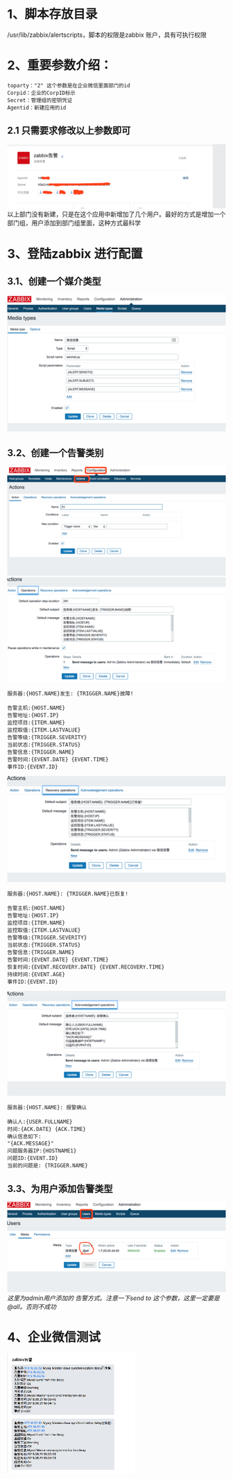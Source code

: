 # 1、脚本存放目录
/usr/lib/zabbix/alertscripts，脚本的权限是zabbix 账户，具有可执行权限
# 2、重要参数介绍：
```
toparty："2" 这个参数是在企业微信里面部门的id
Corpid：企业的CorpID标示
Secret：管理组的密钥凭证
Agentid：新建应用的id
```
## 2.1 只需要求修改以上参数即可
![image](https://github.com/xxlaila/backup-monitoring/blob/master/zabbix-monitoring/WeChat_Tightening/image/1.png)
以上部门没有新建，只是在这个应用中新增加了几个用户。最好的方式是增加一个部门组，用户添加到部门组里面，这种方式最科学
# 3、登陆zabbix 进行配置
## 3.1、创建一个媒介类型
![image](https://github.com/xxlaila/backup-monitoring/blob/master/zabbix-monitoring/WeChat_Tightening/image/2.png)
## 3.2、创建一个告警类别
![image](https://github.com/xxlaila/backup-monitoring/blob/master/zabbix-monitoring/WeChat_Tightening/image/3.png)
![image](https://github.com/xxlaila/backup-monitoring/blob/master/zabbix-monitoring/WeChat_Tightening/image/4.png)
```
服务器:{HOST.NAME}发生: {TRIGGER.NAME}故障!

告警主机:{HOST.NAME}
告警地址:{HOST.IP}
监控项目:{ITEM.NAME}
监控取值:{ITEM.LASTVALUE}
告警等级:{TRIGGER.SEVERITY}
当前状态:{TRIGGER.STATUS}
告警信息:{TRIGGER.NAME}
告警时间:{EVENT.DATE} {EVENT.TIME}
事件ID:{EVENT.ID}
```
![image](https://github.com/xxlaila/backup-monitoring/blob/master/zabbix-monitoring/WeChat_Tightening/image/5.png)
```
服务器:{HOST.NAME}: {TRIGGER.NAME}已恢复!

告警主机:{HOST.NAME}
告警地址:{HOST.IP}
监控项目:{ITEM.NAME}
监控取值:{ITEM.LASTVALUE}
告警等级:{TRIGGER.SEVERITY}
当前状态:{TRIGGER.STATUS}
告警信息:{TRIGGER.NAME}
告警时间:{EVENT.DATE} {EVENT.TIME}
恢复时间:{EVENT.RECOVERY.DATE} {EVENT.RECOVERY.TIME}
持续时间:{EVENT.AGE}
事件ID:{EVENT.ID}
```
![image](https://github.com/xxlaila/backup-monitoring/blob/master/zabbix-monitoring/WeChat_Tightening/image/6.png)
```
服务器:{HOST.NAME}: 报警确认

确认人:{USER.FULLNAME} 
时间:{ACK.DATE} {ACK.TIME} 
确认信息如下:
"{ACK.MESSAGE}"
问题服务器IP:{HOSTNAME1}
问题ID:{EVENT.ID}
当前的问题是: {TRIGGER.NAME}
```
## 3.3、为用户添加告警类型
![image](https://github.com/xxlaila/backup-monitoring/blob/master/zabbix-monitoring/WeChat_Tightening/image/7.png)
*这里为admin用户添加的 告警方式。注意一下send to 这个参数，这里一定要是@all。否则不成功*
# 4、企业微信测试
![image](https://github.com/xxlaila/backup-monitoring/blob/master/zabbix-monitoring/WeChat_Tightening/image/8.png)
